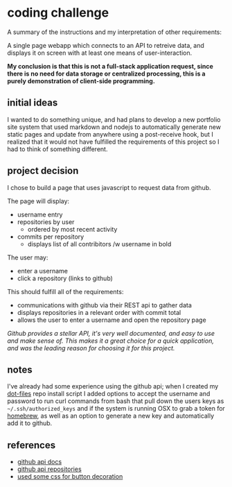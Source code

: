 
# coding challenge

A summary of the instructions and my interpretation of other requirements:

A single page webapp which connects to an API to retreive data, and displays it on screen with at least one means of user-interaction.

**My conclusion is that this is not a full-stack application request, since there is no need for data storage or centralized processing, this is a purely demonstration of client-side programming.**


## initial ideas

I wanted to do something unique, and had plans to develop a new portfolio site system that used markdown and nodejs to automatically generate new static pages and update from anywhere using a post-receive hook, but I realized that it would not have fulfilled the requirements of this project so I had to think of something different.


## project decision

I chose to build a page that uses javascript to request data from github.

The page will display:

- username entry
- repositories by user
    - ordered by most recent activity
- commits per repository
    - displays list of all contribitors /w username in bold

The user may:

- enter a username
- click a repository (links to github)

This should fulfill all of the requirements:

- communications with github via their REST api to gather data
- displays repositories in a relevant order with commit total
- allows the user to enter a username and open the repository page

_Github provides a stellar API, it's very well documented, and easy to use and make sense of.  This makes it a great choice for a quick application, and was the leading reason for choosing it for this project._


## notes

I've already had some experience using the github api; when I created my [dot-files](https://github.com/cdelorme/dot-files) repo install script I added options to accept the username and password to run curl commands from bash that pull down the users keys as `~/.ssh/authorized_keys` and if the system is running OSX to grab a token for [homebrew](http://brew.sh/), as well as an option to generate a new key and automatically add it to github.


## references

- [github api docs](https://developer.github.com/v3/)
- [github api repositories](https://developer.github.com/v3/repos/)
- [used some css for button decoration](http://www.webdesignerwall.com/demo/css-buttons.html)
